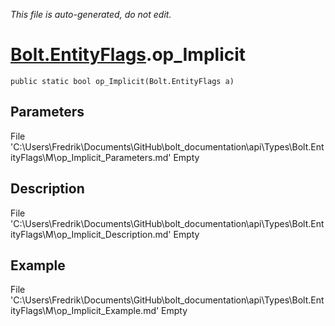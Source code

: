 *This file is auto-generated, do not edit.*

# [Bolt.EntityFlags](Types/Bolt.EntityFlags.md).op_Implicit
`public static bool op_Implicit(Bolt.EntityFlags a)`
## Parameters
File 'C:\Users\Fredrik\Documents\GitHub\bolt_documentation\api\Types\Bolt.EntityFlags\M\op_Implicit_Parameters.md' Empty
## Description
File 'C:\Users\Fredrik\Documents\GitHub\bolt_documentation\api\Types\Bolt.EntityFlags\M\op_Implicit_Description.md' Empty
## Example
File 'C:\Users\Fredrik\Documents\GitHub\bolt_documentation\api\Types\Bolt.EntityFlags\M\op_Implicit_Example.md' Empty
